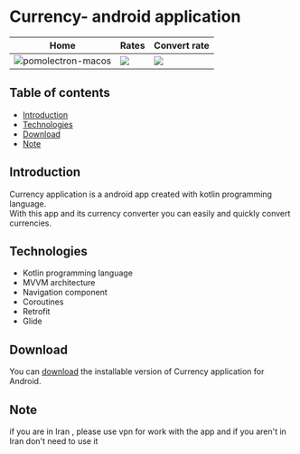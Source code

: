 # Currency- android application

|  Home           |  Rates | Convert rate |
|---------------------|----------------------|----------------------|
|![pomolectron-macos](https://s6.uupload.ir/files/screenshot_20221030-104837_currency_knli.jpg) | ![](https://s6.uupload.ir/files/screenshot_20221030-104844_currency_qru1.jpg) | ![](https://s6.uupload.ir/files/screenshot_20221030-104923_currency_fof.jpg)

## Table of contents
* [Introduction](#introduction)
* [Technologies](#technologies)
* [Download](#download)
* [Note](#note)

## Introduction
Currency application is a android app created with kotlin programming language.<br>
With this app and its currency converter you can easily and quickly convert currencies.

## Technologies
- Kotlin programming language
- MVVM architecture
- Navigation component
- Coroutines 
- Retrofit 
- Glide

## Download
You can [download](https://easyupload.io/35zdnt) the installable version of Currency application for Android.

## Note
if you are in Iran , please use vpn for work with the app and if you aren't in Iran don't need to use it
